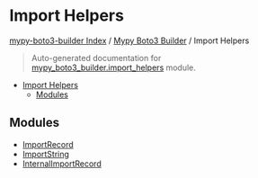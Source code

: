 # Import Helpers

[mypy-boto3-builder Index](../../README.md#mypy-boto3-builder-index) /
[Mypy Boto3 Builder](../index.md#mypy-boto3-builder) /
Import Helpers

> Auto-generated documentation for [mypy_boto3_builder.import_helpers](https://github.com/youtype/mypy_boto3_builder/blob/main/mypy_boto3_builder/import_helpers/__init__.py) module.

- [Import Helpers](#import-helpers)
  - [Modules](#modules)

## Modules

- [ImportRecord](./import_record.md)
- [ImportString](./import_string.md)
- [InternalImportRecord](./internal_import_record.md)